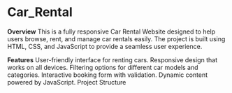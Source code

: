 # Car_Rental
**Overview**
This is a fully responsive Car Rental Website designed to help users browse, rent, and manage car rentals easily. 
The project is built using HTML, CSS, and JavaScript to provide a seamless user experience.

**Features**
User-friendly interface for renting cars.
Responsive design that works on all devices.
Filtering options for different car models and categories.
Interactive booking form with validation.
Dynamic content powered by JavaScript.
Project Structure
